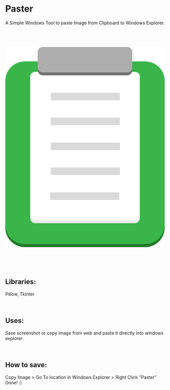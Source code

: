 # Paster
A Simple Windows Tool to paste Image from Clipboard to Windows Explorer.
<br>
<br>
<br>
<br>
<br>
<img style="  display: block;
  margin-left: auto;
  margin-right: auto;
  width: 20vh;" src="docs/img/MyICon.png">
<br>
<br>
<br>
<br>

## Libraries:
Pillow, Tkinter
<br>
<br>
<br>

## Uses:
Save screenshot or copy image from web and paste it directly into windows explorer.
<br>
<br>
<br>
## How to save:
Copy Image > Go To location in Windows Explorer > Right Click "Paster" Done! :)